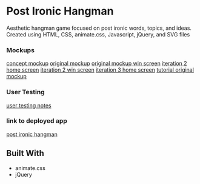 # Post Ironic Hangman

Aesthetic hangman game focused on post ironic words, topics, and ideas. Created using HTML, CSS, animate.css, Javascript, jQuery, and SVG files

### Mockups

[concept mockup](https://github.com/ronniegross/ProjectOne/blob/master/original%20concept.jpg)
[original mockup](https://github.com/ronniegross/ProjectOne/blob/master/mockups/Aesthetic%20Hangman%20Blue.jpg)
[original mockup win screen](https://github.com/ronniegross/ProjectOne/blob/master/mockups/Aesthetic%20Hangman%20Won.jpg)
[iteration 2 home screen](https://github.com/ronniegross/ProjectOne/blob/master/mockups/iteration%201.2.jpg)
[iteration 2 win screen](https://github.com/ronniegross/ProjectOne/blob/master/mockups/interation%201.3.jpg)
[iteration 3 home screen](https://github.com/ronniegross/ProjectOne/blob/master/mockups/iteration%202.1.jpg)
[tutorial original mockup](https://github.com/ronniegross/ProjectOne/blob/master/mockups/iteration%202.4.jpg)


### User Testing

[user testing notes](https://docs.google.com/document/d/1sg36eBuauwRZVSCKJQPDH51eamWqbPh2uYOpTU4Xnj8/edit?usp=sharing)

### link to deployed app

[post ironic hangman](https://vigilant-booth-9dc719.netlify.com/)


## Built With

* animate.css
* jQuery

